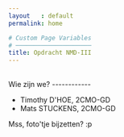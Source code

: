 ```yaml
---
layout   : default
permalink: home

# Custom Page Variables
# ─────────────────────
title: Opdracht NMD-III
---
```

<br>
Wie zijn we?
------------

 - Timothy D'HOE, 2CMO-GD
 - Mats STUCKENS, 2CMO-GD

Mss, foto'tje bijzetten? :p
